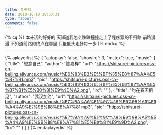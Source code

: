 ```yaml
---
title: 关于我
date: 2018-10-18 18:00:31
type: "about"
comments: false
---
```


<div id="about">

{% cq %}
本来活的好好的
天知道我怎么跌跌撞撞走上了程序猿的不归路
前路漫漫
不知道前路的终点在哪里
只能低头走好每一步
{% endcq %}

-----------------------------

{% aplayerlist %}
{
    "autoplay": false,
    "showlrc": 3,
    "mutex": true,
    "music": [
        {
            "title": "想念自己",
            "author": "陈嘉桦",
            "url": "https://shitsurei-pictures.oss-cn-beijing.aliyuncs.com/music/%E6%83%B3%E5%BF%B5%E8%87%AA%E5%B7%B1.mp3",
            "pic": "https://shitsurei-pictures.oss-cn-beijing.aliyuncs.com/music/%E6%83%B3%E5%BF%B5%E8%87%AA%E5%B7%B1%E5%B0%81%E9%9D%A2.png",
            "lrc": ""
        },
        {
            "title": "约在春天相见",
            "author": "武汉加油",
            "url": "https://shitsurei-pictures.oss-cn-beijing.aliyuncs.com/music/%E7%BA%A6%E5%9C%A8%E6%98%A5%E5%A4%A9%E7%9B%B8%E8%A7%81.mp3",
            "pic": "https://shitsurei-pictures.oss-cn-beijing.aliyuncs.com/music/%E7%BA%A6%E5%9C%A8%E6%98%A5%E5%A4%A9%E7%9B%B8%E8%A7%81%E5%B0%81%E9%9D%A2.png",
            "lrc": ""
        }
    ]
}
{% endaplayerlist %}


</div>